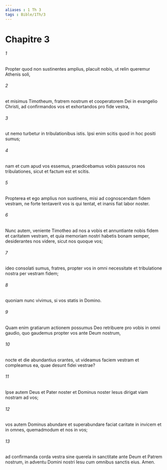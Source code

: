 ```yaml
---
aliases : 1 Th 3
tags : Bible/1Th/3
---
```


# Chapitre 3

###### 1
Propter quod non sustinentes amplius, placuit nobis, ut relin queremur Athenis soli, 
###### 2
et misimus Timotheum, fratrem nostrum et cooperatorem Dei in evangelio Christi, ad confirmandos vos et exhortandos pro fide vestra, 
###### 3
ut nemo turbetur in tribulationibus istis. Ipsi enim scitis quod in hoc positi sumus; 
###### 4
nam et cum apud vos essemus, praedicebamus vobis passuros nos tribulationes, sicut et factum est et scitis. 
###### 5
Propterea et ego amplius non sustinens, misi ad cognoscendam fidem vestram, ne forte tentaverit vos is qui tentat, et inanis fiat labor noster.
###### 6
Nunc autem, veniente Timotheo ad nos a vobis et annuntiante nobis fidem et caritatem vestram, et quia memoriam nostri habetis bonam semper, desiderantes nos videre, sicut nos quoque vos; 
###### 7
ideo consolati sumus, fratres, propter vos in omni necessitate et tribulatione nostra per vestram fidem; 
###### 8
quoniam nunc vivimus, si vos statis in Domino. 
###### 9
Quam enim gratiarum actionem possumus Deo retribuere pro vobis in omni gaudio, quo gaudemus propter vos ante Deum nostrum, 
###### 10
nocte et die abundantius orantes, ut videamus faciem vestram et compleamus ea, quae desunt fidei vestrae?
###### 11
Ipse autem Deus et Pater noster et Dominus noster Iesus dirigat viam nostram ad vos; 
###### 12
vos autem Dominus abundare et superabundare faciat caritate in invicem et in omnes, quemadmodum et nos in vos; 
###### 13
ad confirmanda corda vestra sine querela in sanctitate ante Deum et Patrem nostrum, in adventu Domini nostri Iesu cum omnibus sanctis eius. Amen.
